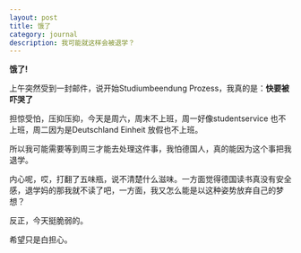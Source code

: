```yaml
---
layout: post
title: 饿了
category: journal
description: 我可能就这样会被退学？
---
```


**饿了!**


上午突然受到一封邮件，说开始Studiumbeendung Prozess，我真的是：**快要被吓哭了**


担惊受怕，压抑压抑，今天是周六，周末不上班，周一好像studentservice 也不上班，周二因为是Deutschland Einheit 放假也不上班。

所以我可能需要等到周三才能去处理这件事，我怕德国人，真的能因为这个事把我退学。

内心呢，哎，打翻了五味瓶，说不清楚什么滋味。一方面觉得德国读书真没有安全感，退学妈的那我就不读了吧，一方面，我又怎么能是以这种姿势放弃自己的梦想？


反正，今天挺脆弱的。



希望只是白担心。
